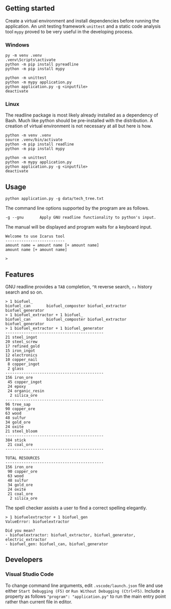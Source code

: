 ## Getting started

Create a virtual environment and install dependencies before running the application.
An unit testing framework `unittest` and a static code analysis tool `mypy` proved to be very useful in the developing process.

### Windows

```
py -m venv .venv
.venv\Scripts\activate
python -m pip install pyreadline
python -m pip install mypy

python -m unittest
python -m mypy application.py
python application.py -g <inputfile>
deactivate
```

### Linux

The readline package is most likely already installed as a dependency of Bash. Much like python should be pre-installed with the distribution. A creation of virtual environment is not necessary at all but here is how.

```
python -m venv .venv
source .venv/bin/activate
python -m pip install readline
python -m pip install mypy

python -m unittest
python -m mypy application.py
python application.py -g <inputfile>
deactivate
```

## Usage

```
python application.py -g data/tech_tree.txt
```

The command line options supported by the program are as follows.

```
-g --gnu       Apply GNU readline functionality to python's input.
```

The manual will be displayed and program waits for a keyboard input.

```
Welcome to use Icarus tool
--------------------------
amount name = amount name [+ amount name]
amount name [+ amount name]

> 
```

## Features

GNU readline provides a `TAB` completion, `^R` reverse search, `↑↓` history search and so on.

```
> 1 biofuel_
biofuel_can       biofuel_composter biofuel_extractor biofuel_generator
> 1 biofuel_extractor + 1 biofuel_
biofuel_can       biofuel_composter biofuel_extractor biofuel_generator
> 1 biofuel_extractor + 1 biofuel_generator
-------------------------------------------
21 steel_ingot
20 steel_screw
17 refined_gold
15 iron_ingot
12 electronics
10 copper_nail
 8 copper_ingot
 2 glass
-------------------------------------------
156 iron_ore
 45 copper_ingot
 24 epoxy
 24 organic_resin
  2 silica_ore
-------------------------------------------
96 tree_sap
90 copper_ore
63 wood
48 sulfur
34 gold_ore
24 oxite
21 steel_bloom
-------------------------------------------
384 stick
 21 coal_ore
-------------------------------------------

TOTAL RESOURCES
-------------------------------------------
156 iron_ore
 90 copper_ore
 63 wood
 48 sulfur
 34 gold_ore
 24 oxite
 21 coal_ore
  2 silica_ore
```

The spell checker assists a user to find a correct spelling elegantly.

```
> 1 biofuelextractor + 1 biofuel_gen
ValueError: biofuelextractor

Did you mean?
- biofuelextractor: biofuel_extractor, biofuel_generator, electric_extractor
- biofuel_gen: biofuel_can, biofuel_generator
```

## Developers

### Visual Studio Code

To change command line arguments, edit `.vscode/launch.json` file and use either `Start Debugging (F5)` or `Run Without Debugging (Ctrl+F5)`. Include a property as follows `"program": "application.py"` to run the main entry point rather than current file in editor.
